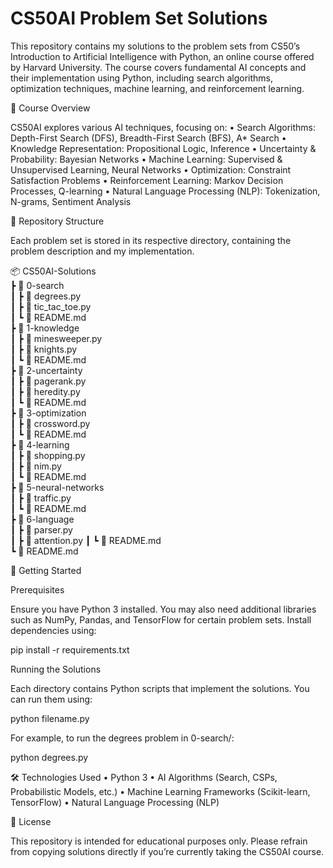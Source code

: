 # CS50AI Problem Set Solutions

This repository contains my solutions to the problem sets from CS50’s Introduction to Artificial Intelligence with Python, an online course offered by Harvard University. The course covers fundamental AI concepts and their implementation using Python, including search algorithms, optimization techniques, machine learning, and reinforcement learning.

📌 Course Overview

CS50AI explores various AI techniques, focusing on:
	•	Search Algorithms: Depth-First Search (DFS), Breadth-First Search (BFS), A* Search
	•	Knowledge Representation: Propositional Logic, Inference
	•	Uncertainty & Probability: Bayesian Networks
	•	Machine Learning: Supervised & Unsupervised Learning, Neural Networks
	•	Optimization: Constraint Satisfaction Problems
	•	Reinforcement Learning: Markov Decision Processes, Q-learning
	•	Natural Language Processing (NLP): Tokenization, N-grams, Sentiment Analysis

📂 Repository Structure

Each problem set is stored in its respective directory, containing the problem description and my implementation.

📦 CS50AI-Solutions  
 ┣ 📂 0-search  
 ┃ ┣ 📜 degrees.py   
 ┃ ┣ 📜 tic_tac_toe.py  
 ┃ ┗ 📜 README.md  
 ┣ 📂 1-knowledge  
 ┃ ┣ 📜 minesweeper.py  
 ┃ ┣ 📜 knights.py  
 ┃ ┗ 📜 README.md  
 ┣ 📂 2-uncertainty  
 ┃ ┣ 📜 pagerank.py  
 ┃ ┣ 📜 heredity.py  
 ┃ ┗ 📜 README.md  
 ┣ 📂 3-optimization  
 ┃ ┣ 📜 crossword.py  
 ┃ ┗ 📜 README.md  
 ┣ 📂 4-learning  
 ┃ ┣ 📜 shopping.py  
 ┃ ┣ 📜 nim.py  
 ┃ ┗ 📜 README.md  
 ┣ 📂 5-neural-networks  
 ┃ ┣ 📜 traffic.py  
 ┃ ┗ 📜 README.md  
 ┣ 📂 6-language  
 ┃ ┣ 📜 parser.py  
 ┃ ┣ 📜 attention.py 
 ┃ ┗ 📜 README.md  
 ┗ 📜 README.md  

🚀 Getting Started

Prerequisites

Ensure you have Python 3 installed. You may also need additional libraries such as NumPy, Pandas, and TensorFlow for certain problem sets. Install dependencies using:

pip install -r requirements.txt

Running the Solutions

Each directory contains Python scripts that implement the solutions. You can run them using:

python filename.py

For example, to run the degrees problem in 0-search/:

python degrees.py

🛠 Technologies Used
	•	Python 3
	•	AI Algorithms (Search, CSPs, Probabilistic Models, etc.)
	•	Machine Learning Frameworks (Scikit-learn, TensorFlow)
	•	Natural Language Processing (NLP)

📜 License

This repository is intended for educational purposes only. Please refrain from copying solutions directly if you’re currently taking the CS50AI course.
